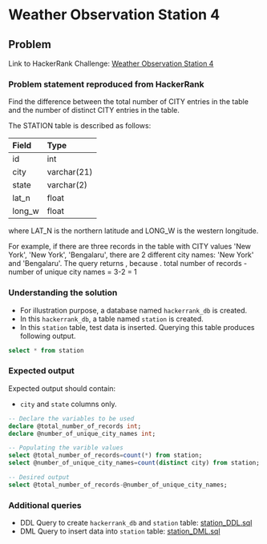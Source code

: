 # Weather Observation Station 4

## Problem
Link to HackerRank Challenge: [Weather Observation Station 4](https://www.hackerrank.com/challenges/weather-observation-station-4/problem)

### Problem statement reproduced from HackerRank
Find the difference between the total number of CITY entries in the table and the number of distinct CITY entries in the table.

The STATION table is described as follows:

| Field | Type |
| :----------- | :----------- |
| id | int |
| city | varchar(21) |
| state | varchar(2) |
| lat_n | float |
| long_w | float |

where LAT_N is the northern latitude and LONG_W is the western longitude.

For example, if there are three records in the table with CITY values 'New York', 'New York', 'Bengalaru', there are 2 different city names: 'New York' and 'Bengalaru'. The query returns , because .
total number of records - number of unique city names = 3-2 = 1

### Understanding the solution

- For illustration purpose, a database named `hackerrank_db` is created.
- In this `hackerrank_db`, a table named `station` is created.
- In this `station` table, test data is inserted. Querying this table produces following output.

```sql 
select * from station
```

### Expected output
Expected output should contain:
- `city` and `state` columns only.

```sql 
-- Declare the variables to be used
declare @total_number_of_records int;
declare @number_of_unique_city_names int;

-- Populating the varible values
select @total_number_of_records=count(*) from station;
select @number_of_unique_city_names=count(distinct city) from station;

-- Desired output
select @total_number_of_records-@number_of_unique_city_names;
```

### Additional queries

- DDL Query to create `hackerrank_db` and `station` table: [station_DDL.sql](../weather-observation-station-1/station_DDL.sql)
- DML Query to insert data into `station` table: [station_DML.sql](../weather-observation-station-1/station_DML.sql)


